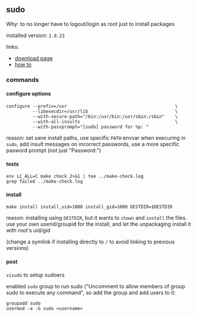 ## sudo

Why: to no longer have to logout/login as root just to install packages

installed version: `1.8.23`

links:

- [download page](https://www.sudo.ws/download.html#source)
- [how to](https://www.sudo.ws/install.html)

### commands

#### configure options

```
configure --prefix=/usr                                         \
          --libexecdir=/usr/lib                                 \
          --with-secure-path="/bin:/usr/bin:/usr/sbin:/sbin"    \
          --with-all-insults                                    \
          --with-passprompt="[sudo] password for %p: "
```

reason: set sane install paths, use specific `PATH` envvar when execuring in `sudo`,
add insult messages on incorrect passwords, use a more specific pasword prompt (not just "Password:")

#### tests

```
env LC_ALL=C make check 2>&1 | tee ../make-check.log
grep failed ../make-check.log
```

#### install

`make install install_uid=1000 install_gid=1000 DESTDIR=$DESTDIR`

reason: installing using `DESTDIR`, but it wants to `chown` and `install` the files.
use your own userid/groupid for the install, and let the unpackaging install it with root's uid/gid

(change a symlink if installing directly to `/` to avoid linking to previous versions)

#### post

`visudo` to setup sudoers

enabled `sudo` group to run sudo ("Uncomment to allow members of group sudo to execute any command",
so add the group and add users to it:

```
groupadd sudo
usermod -a -G sudo <username>
```
